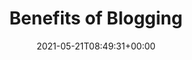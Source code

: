 ---
title: "Benefits of Blogging"
description: "Detailed explanation of why people blog."
lead: "Detailed explanation of why people blog."
date: 2021-05-21T08:49:31+00:00
lastmod: 2021-05-21T08:49:31+00:00
draft: false
images: []
menu:
  docs:
    parent: "blogging basics"
weight: 320
toc: true
---